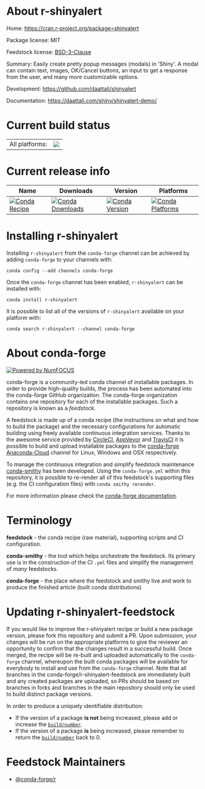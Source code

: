 About r-shinyalert
==================

Home: https://cran.r-project.org/package=shinyalert

Package license: MIT

Feedstock license: [BSD-3-Clause](https://github.com/conda-forge/r-shinyalert-feedstock/blob/master/LICENSE.txt)

Summary: Easily create pretty popup messages (modals) in 'Shiny'. A modal can contain text, images, OK/Cancel buttons, an input to get a response from the user, and many more customizable options.

Development: https://github.com/daattali/shinyalert

Documentation: https://daattali.com/shiny/shinyalert-demo/

Current build status
====================


<table><tr><td>All platforms:</td>
    <td>
      <a href="https://dev.azure.com/conda-forge/feedstock-builds/_build/latest?definitionId=2515&branchName=master">
        <img src="https://dev.azure.com/conda-forge/feedstock-builds/_apis/build/status/r-shinyalert-feedstock?branchName=master">
      </a>
    </td>
  </tr>
</table>

Current release info
====================

| Name | Downloads | Version | Platforms |
| --- | --- | --- | --- |
| [![Conda Recipe](https://img.shields.io/badge/recipe-r--shinyalert-green.svg)](https://anaconda.org/conda-forge/r-shinyalert) | [![Conda Downloads](https://img.shields.io/conda/dn/conda-forge/r-shinyalert.svg)](https://anaconda.org/conda-forge/r-shinyalert) | [![Conda Version](https://img.shields.io/conda/vn/conda-forge/r-shinyalert.svg)](https://anaconda.org/conda-forge/r-shinyalert) | [![Conda Platforms](https://img.shields.io/conda/pn/conda-forge/r-shinyalert.svg)](https://anaconda.org/conda-forge/r-shinyalert) |

Installing r-shinyalert
=======================

Installing `r-shinyalert` from the `conda-forge` channel can be achieved by adding `conda-forge` to your channels with:

```
conda config --add channels conda-forge
```

Once the `conda-forge` channel has been enabled, `r-shinyalert` can be installed with:

```
conda install r-shinyalert
```

It is possible to list all of the versions of `r-shinyalert` available on your platform with:

```
conda search r-shinyalert --channel conda-forge
```


About conda-forge
=================

[![Powered by NumFOCUS](https://img.shields.io/badge/powered%20by-NumFOCUS-orange.svg?style=flat&colorA=E1523D&colorB=007D8A)](http://numfocus.org)

conda-forge is a community-led conda channel of installable packages.
In order to provide high-quality builds, the process has been automated into the
conda-forge GitHub organization. The conda-forge organization contains one repository
for each of the installable packages. Such a repository is known as a *feedstock*.

A feedstock is made up of a conda recipe (the instructions on what and how to build
the package) and the necessary configurations for automatic building using freely
available continuous integration services. Thanks to the awesome service provided by
[CircleCI](https://circleci.com/), [AppVeyor](https://www.appveyor.com/)
and [TravisCI](https://travis-ci.com/) it is possible to build and upload installable
packages to the [conda-forge](https://anaconda.org/conda-forge)
[Anaconda-Cloud](https://anaconda.org/) channel for Linux, Windows and OSX respectively.

To manage the continuous integration and simplify feedstock maintenance
[conda-smithy](https://github.com/conda-forge/conda-smithy) has been developed.
Using the ``conda-forge.yml`` within this repository, it is possible to re-render all of
this feedstock's supporting files (e.g. the CI configuration files) with ``conda smithy rerender``.

For more information please check the [conda-forge documentation](https://conda-forge.org/docs/).

Terminology
===========

**feedstock** - the conda recipe (raw material), supporting scripts and CI configuration.

**conda-smithy** - the tool which helps orchestrate the feedstock.
                   Its primary use is in the construction of the CI ``.yml`` files
                   and simplify the management of *many* feedstocks.

**conda-forge** - the place where the feedstock and smithy live and work to
                  produce the finished article (built conda distributions)


Updating r-shinyalert-feedstock
===============================

If you would like to improve the r-shinyalert recipe or build a new
package version, please fork this repository and submit a PR. Upon submission,
your changes will be run on the appropriate platforms to give the reviewer an
opportunity to confirm that the changes result in a successful build. Once
merged, the recipe will be re-built and uploaded automatically to the
`conda-forge` channel, whereupon the built conda packages will be available for
everybody to install and use from the `conda-forge` channel.
Note that all branches in the conda-forge/r-shinyalert-feedstock are
immediately built and any created packages are uploaded, so PRs should be based
on branches in forks and branches in the main repository should only be used to
build distinct package versions.

In order to produce a uniquely identifiable distribution:
 * If the version of a package **is not** being increased, please add or increase
   the [``build/number``](https://conda.io/docs/user-guide/tasks/build-packages/define-metadata.html#build-number-and-string).
 * If the version of a package **is** being increased, please remember to return
   the [``build/number``](https://conda.io/docs/user-guide/tasks/build-packages/define-metadata.html#build-number-and-string)
   back to 0.

Feedstock Maintainers
=====================

* [@conda-forge/r](https://github.com/conda-forge/r/)

